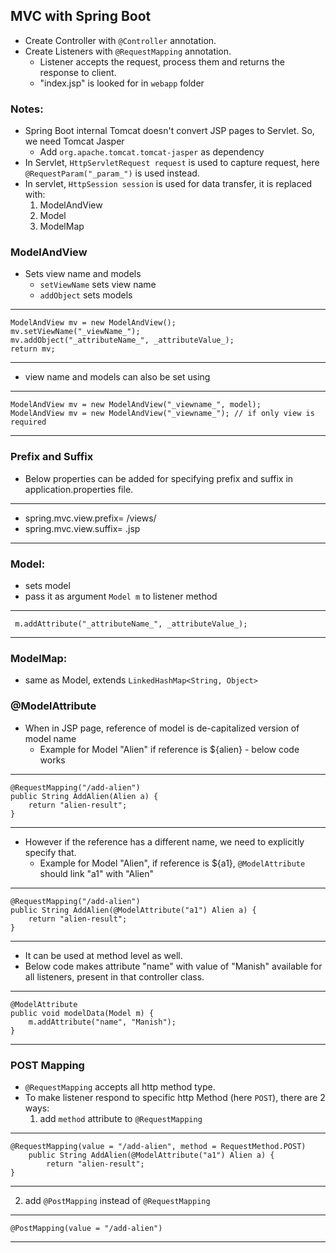 MVC with Spring Boot
---
- Create Controller with `@Controller` annotation.
- Create Listeners with `@RequestMapping` annotation.
    - Listener accepts the request, process them and returns the response to client.
    - "index.jsp" is looked for in `webapp` folder
    
### Notes:
- Spring Boot internal Tomcat doesn't convert JSP pages to Servlet. So, we need Tomcat Jasper
    - Add `org.apache.tomcat.tomcat-jasper` as dependency
- In Servlet, `HttpServletRequest request` is used to capture request, here `@RequestParam("_param_")` is used instead.
- In servlet, `HttpSession session` is used for data transfer, it is replaced with:
    1. ModelAndView
    2. Model
    3. ModelMap
    
### ModelAndView
- Sets view name and models
    - `setViewName` sets view name
    - `addObject` sets models
---
    ModelAndView mv = new ModelAndView();
    mv.setViewName("_viewName_");
    mv.addObject("_attributeName_", _attributeValue_);
    return mv;
---
- view name and models can also be set using 
---
    ModelAndView mv = new ModelAndView("_viewname_", model);
    ModelAndView mv = new ModelAndView("_viewname_"); // if only view is required
---

### Prefix and Suffix
- Below properties can be added for specifying prefix and suffix in application.properties file.
---
* spring.mvc.view.prefix= /views/
* spring.mvc.view.suffix= .jsp
---

### Model:
- sets model
- pass it as argument `Model m` to listener method
---
     m.addAttribute("_attributeName_", _attributeValue_);
---

### ModelMap:
- same as Model, extends `LinkedHashMap<String, Object>`

### @ModelAttribute
- When in JSP page, reference of model is de-capitalized version of model name
    - Example for Model "Alien" if reference is ${alien} - below code works
---
    @RequestMapping("/add-alien")
    public String AddAlien(Alien a) {
        return "alien-result";
    }
---
- However if the reference has a different name, we need to explicitly specify that.
    - Example for Model "Alien", if reference is ${a1}, `@ModelAttribute` should link "a1" with "Alien"
---
    @RequestMapping("/add-alien")
    public String AddAlien(@ModelAttribute("a1") Alien a) {
        return "alien-result";
    }
---
- It can be used at method level as well.
- Below code makes attribute "name" with value of "Manish" available for all listeners, present in that controller class.
---
    @ModelAttribute
    public void modelData(Model m) {
        m.addAttribute("name", "Manish");
    }
---

### POST Mapping
- `@RequestMapping` accepts all http method type.
- To make listener respond to specific http Method (here `POST`), there are 2 ways:
   1. add `method` attribute to `@RequestMapping`
---
    @RequestMapping(value = "/add-alien", method = RequestMethod.POST)
        public String AddAlien(@ModelAttribute("a1") Alien a) {
            return "alien-result";
    }
---
   2. add `@PostMapping` instead of `@RequestMapping`
---
    @PostMapping(value = "/add-alien")
---   

